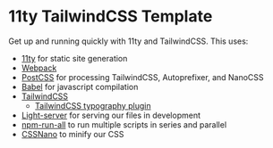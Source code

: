 # 11ty TailwindCSS Template

Get up and running quickly with 11ty and TailwindCSS. This uses:

- [11ty](https://www.11ty.dev/) for static site generation
- [Webpack](https://webpack.js.org/)
- [PostCSS](https://github.com/postcss/postcss#usage) for processing TailwindCSS, Autoprefixer, and NanoCSS
- [Babel](https://babeljs.io/) for javascript compilation
- [TailwindCSS](https://tailwindcss.com/)
  - [TailwindCSS typography plugin](https://tailwindcss.com/docs/typography-plugin)
- [Light-server](https://github.com/txchen/light-server) for serving our files in development
- [npm-run-all](https://github.com/mysticatea/npm-run-all) to run multiple scripts in series and parallel
- [CSSNano](https://github.com/cssnano/cssnano) to minify our CSS
